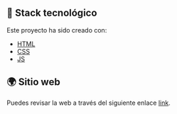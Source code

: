 ## 📌 Stack tecnológico
Este proyecto ha sido creado con:
- [HTML](https://developer.mozilla.org/es/docs/Web/HTML)
- [CSS](https://developer.mozilla.org/es/docs/Web/CSS)
- [JS](https://developer.mozilla.org/es/docs/Web/JavaScript)

## 🌍 Sitio web

Puedes revisar la web a través del siguiente enlace [link](https://techpro-bca.netlify.app/).